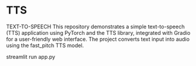 # TTS
TEXT-TO-SPEECH
This repository demonstrates a simple text-to-speech (TTS) application using PyTorch and the TTS library, integrated with Gradio for a user-friendly web interface. The project converts text input into audio using the fast_pitch TTS model.

streamlit run app.py
